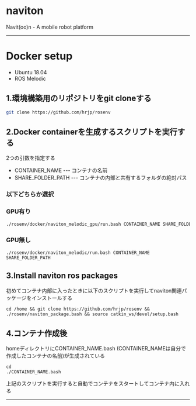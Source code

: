 
# naviton
Navit(oo)n - A mobile robot platform 

---

# Docker setup
* Ubuntu 18.04
* ROS Melodic


 ## 1.環境構築用のリポジトリをgit cloneする
```bash
git clone https://github.com/hrjp/rosenv
 ```

## 2.Docker containerを生成するスクリプトを実行する
2つの引数を指定する
* CONTAINER_NAME  --- コンテナの名前
* SHARE_FOLDER_PATH  --- コンテナの内部と共有するフォルダの絶対パス
### 以下どちらか選択

### GPU有り

```bash
./rosenv/docker/naviton_melodic_gpu/run.bash CONTAINER_NAME SHARE_FOLDER_PATH
```
### GPU無し

```bash:bash
./rosenv/docker/naviton_melodic/run.bash CONTAINER_NAME SHARE_FOLDER_PATH
```

## 3.Install naviton ros packages 
初めてコンテナ内部に入ったときに以下のスクリプトを実行してnaviton関連パッケージをインストールする

```bash:bash
cd /home && git clone https://github.com/hrjp/rosenv && ./rosenv/naviton_package.bash && source catkin_ws/devel/setup.bash
```

 ## 4.コンテナ作成後
homeディレクトリにCONTAINER_NAME.bash (CONTAINER_NAMEは自分で作成したコンテナの名前)が生成されている

```bash:bash
cd
./CONTAINER_NAME.bash
```
上記のスクリプトを実行すると自動でコンテナをスタートしてコンテナ内に入れる

---

